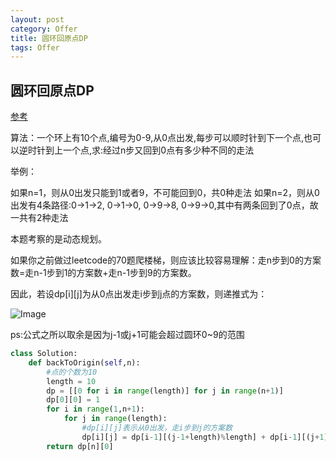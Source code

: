 ```yaml
---
layout: post
category: Offer
title: 圆环回原点DP
tags: Offer
---
```


## 圆环回原点DP



[参考](https://mp.weixin.qq.com/s/NZPaFsFrTybO3K3s7p7EVg)





算法：一个环上有10个点,编号为0-9,从0点出发,每步可以顺时针到下一个点,也可以逆时针到上一个点,求:经过n步又回到0点有多少种不同的走法

举例：

如果n=1，则从0出发只能到1或者9，不可能回到0，共0种走法 如果n=2，则从0出发有4条路径:0->1->2, 0->1->0, 0->9->8, 0->9->0,其中有两条回到了0点，故一共有2种走法





本题考察的是动态规划。

如果你之前做过leetcode的70题爬楼梯，则应该比较容易理解：走n步到0的方案数=走n-1步到1的方案数+走n-1步到9的方案数。

因此，若设dp[i][j]为从0点出发走i步到j点的方案数，则递推式为：

![Image](https://cdn.jsdelivr.net/gh/mafulong/mdPic@vv5/v5/202503012359545)



ps:公式之所以取余是因为j-1或j+1可能会超过圆环0~9的范围



```python
class Solution:
    def backToOrigin(self,n):
        #点的个数为10
        length = 10
        dp = [[0 for i in range(length)] for j in range(n+1)]
        dp[0][0] = 1
        for i in range(1,n+1):
            for j in range(length):
                #dp[i][j]表示从0出发，走i步到j的方案数
                dp[i][j] = dp[i-1][(j-1+length)%length] + dp[i-1][(j+1)%length]
        return dp[n][0]
```

